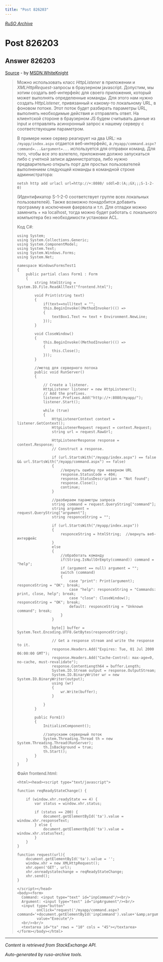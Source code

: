 ```yaml
---
title: "Post 826203"
---
```

<p><i><a href="https://github.com/MSDN-WhiteKnight/ruso-archive/">RuSO Archive</a></i></p>
<h1>Post 826203</h1>
<h2>Answer 826203</h2>
<p><a href="https://ru.stackoverflow.com/a/826203/">Source</a> - by <a href="https://ru.stackoverflow.com/users/240512/msdn-whiteknight">MSDN.WhiteKnight</a></p>
<blockquote>
<p>Можно использовать класс <em>HttpListener</em> в приложении и <em>XMLHttpRequest</em>-запросы в браузерном javascript. Допустим, мы хотим создать веб-интерфейс для своего приложения, который может выполнять определенные команды. Для этого нам нужно создать <em>HttpListener</em>, привязанный к какому-то локальному URL, в фоновом потоке. Этот поток будет разбирать параметры URL, выполнять необходимые действия и отправлять ответ. На клиентской стороне в браузерном JS будем считывать данные из input и отправлять асинхронный запрос к нашему серверу с соответствующим параметром. </p>

<p>В примере ниже сервер реагирует на два URL: на <code>/myapp/index.aspx</code> отдается веб-интерфейс, а <code>/myapp/command.aspx?command=...&amp;argument=...</code> используется для отправки команд. Для того, чтобы все это взлетело, приложение должно запускаться либо с учетной записи администратора, либо нужно предварительно открыть порт для простых пользователей выполнением следующей команды в командной строке администратора:</p>

<pre><code>netsh http add urlacl url=http://+:8080/ sddl=D:(A;;GX;;;S-1-2-0)
</code></pre>

<p>(Идентификатор S-1-2-0 соответствует группе всех локальных пользователей). Также возможно понадобится добавить программу в исключения фаервола и т.п. Для отладки можно заменить + на localhost, тогда можно будет работать с локального компьютера без необходимости установки ACL.</p>

<p>Код C#:</p>

<pre><code>using System;
using System.Collections.Generic;
using System.ComponentModel;
using System.Text;
using System.Windows.Forms;
using System.Net;

namespace WindowsFormsTest1
{    
    public partial class Form1 : Form
    {
        string htmlString = System.IO.File.ReadAllText("frontend.html");

        void Print(string text)
        {
            if(text==null)text = "";
            this.BeginInvoke((MethodInvoker)(() =&gt;
            {
                textBox1.Text += text + Environment.NewLine;
            }));
        }

        void CloseWindow()
        {            
            this.BeginInvoke((MethodInvoker)(() =&gt;
            {
                this.Close();
            }));
        }

        //метод для серверного потока
        public void RunServer()
        {            

            // Create a listener.
            HttpListener listener = new HttpListener();
            // Add the prefixes.
            listener.Prefixes.Add("http://+:8080/myapp/");
            listener.Start();

            while (true)
            {
                HttpListenerContext context = listener.GetContext();
                HttpListenerRequest request = context.Request;
                string url = request.RawUrl;                                 

                HttpListenerResponse response = context.Response;
                // Construct a response.

                if (url.StartsWith("/myapp/index.aspx") == false &amp;&amp; url.StartsWith("/myapp/command.aspx") == false)
                {
                    //вернуть ошибку при неверном URL
                    response.StatusCode = 404;
                    response.StatusDescription = "Not found";
                    response.Close();
                    continue;
                }

                //разбираем параметры запроса
                string command = request.QueryString["command"];
                string argument = request.QueryString["argument"];
                string responceString = "";

                if (url.StartsWith("/myapp/index.aspx"))
                {
                    responceString = htmlString;  //вернуть веб-интерфейс                  
                }
                else
                {
                    //обработать команду
                    if(String.IsNullOrEmpty(command)) command = "help";
                    if (argument == null) argument = "";
                    switch (command)
                    {
                        case "print": Print(argument); responceString = "OK"; break;
                        case "help": responceString = "Commands: print, close, help"; break;
                        case "close": CloseWindow(); responceString = "OK"; break;
                        default: responceString = "Unknown command"; break;
                    }
                }

                byte[] buffer = System.Text.Encoding.UTF8.GetBytes(responceString);

                // Get a response stream and write the response to it.
                response.Headers.Add("Expires: Tue, 01 Jul 2000 06:00:00 GMT");
                response.Headers.Add("Cache-Control: max-age=0, no-cache, must-revalidate");
                response.ContentLength64 = buffer.Length;
                System.IO.Stream output = response.OutputStream;
                System.IO.BinaryWriter wr = new System.IO.BinaryWriter(output);
                using (wr)
                {
                    wr.Write(buffer);
                }

            }            
        }

        public Form1()
        {
            InitializeComponent();

            //запускаем серверный поток
            System.Threading.Thread th = new System.Threading.Thread(RunServer);
            th.IsBackground = true;
            th.Start();            
        }            
    }    
}
</code></pre>

<p>Файл frontend.html:</p>

<pre><code>&lt;html&gt;&lt;head&gt;&lt;script type="text/javascript"&gt;

function reqReadyStateChange() {

    if (window.xhr.readyState == 4) {   
        var status = window.xhr.status; 

        if (status == 200) {
            document.getElementById('ta').value = window.xhr.responseText;
        } else {
            document.getElementById('ta').value = window.xhr.statusText;
        }
    }
}

function request(url){
    document.getElementById('ta').value = '';
    window.xhr = new XMLHttpRequest();
    xhr.open('GET', url);
    xhr.onreadystatechange = reqReadyStateChange;
    xhr.send(); 
}

&lt;/script&gt;&lt;/head&gt;
&lt;body&gt;&lt;form&gt; 
  Command: &lt;input type="text" id="inpCommand"/&gt;&lt;br/&gt;
  Argument: &lt;input type="text" id="inpArgument"/&gt;&lt;br/&gt;
  &lt;input type="button" 
         onClick="request('/myapp/command.aspx?command='+document.getElementById('inpCommand').value+'&amp;amp;argument='+document.getElementById('inpArgument').value);" 
         value="Execute"/&gt;
  &lt;br/&gt;&lt;br/&gt;
  &lt;textarea id="ta" rows = "10" cols = "45"&gt;&lt;/textarea&gt;
&lt;/form&gt;&lt;/body&gt;&lt;/html&gt;
</code></pre>

</blockquote>
<hr/>
<p><i>Content is retrieved from StackExchange API. </i></p>
<p><i>Auto-generated by ruso-archive tools. </i></p>
